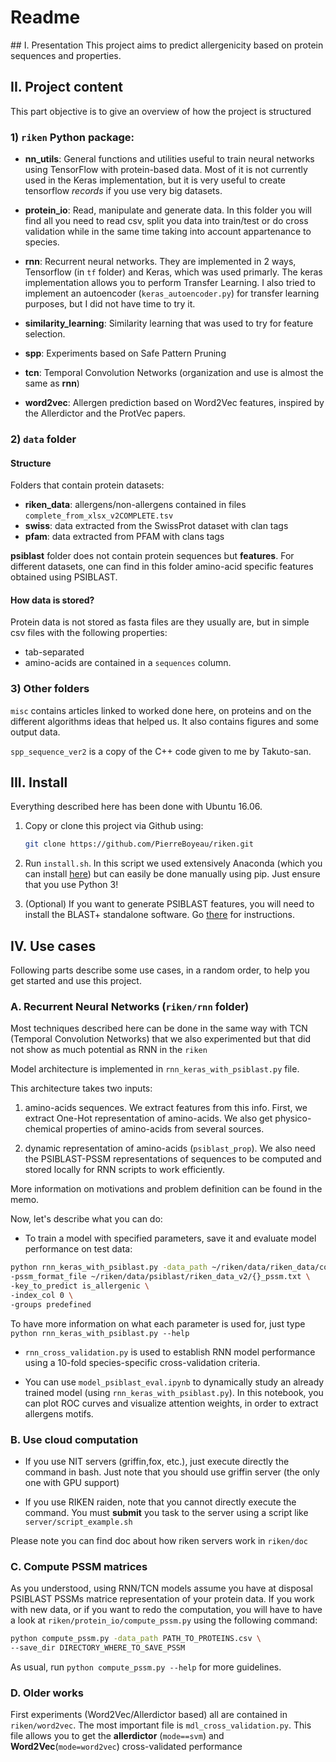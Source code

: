 # Readme

## I. Presentation
This project aims to predict allergenicity based on protein sequences and properties.

## II. Project content

This part objective is to give an overview of how the project is structured
### 1) `riken` Python package:

- **nn_utils**: General functions and utilities useful to train neural networks using TensorFlow with protein-based data.
Most of it is not currently used in the Keras implementation, but it is very useful to create tensorflow *records* if you use very big datasets.
- **protein_io**: Read, manipulate and generate data. In this folder you will find all you need to read csv, split you data into train/test or do cross validation
while in the same time taking into account appartenance to species.
- **rnn**: Recurrent neural networks. They are implemented in 2 ways, Tensorflow (in `tf` folder) and Keras, which was used primarly.
The keras implementation allows you to perform Transfer Learning.
I also tried to implement an autoencoder (`keras_autoencoder.py`) for transfer learning purposes, but I did not have time to try it.

- **similarity_learning**: Similarity learning that was used to try for feature selection.
- **spp**: Experiments based on Safe Pattern Pruning
- **tcn**: Temporal Convolution Networks (organization and use is almost the same as **rnn**)
- **word2vec**: Allergen prediction based on Word2Vec features, inspired by the Allerdictor and the ProtVec papers.

### 2) `data` folder
#### Structure
Folders that contain protein datasets:
- **riken_data**: allergens/non-allergens contained in files `complete_from_xlsx_v2COMPLETE.tsv`
- **swiss**: data extracted from the SwissProt dataset with clan tags
- **pfam**: data extracted from PFAM with clans tags

**psiblast** folder does not contain protein sequences but **features**. For different datasets, one can find in this folder amino-acid specific features obtained using PSIBLAST.

#### How data is stored?

Protein data is not stored as fasta files are they usually are, but in simple csv files with the 
following properties:
- tab-separated
- amino-acids are contained in a `sequences` column.

### 3) Other folders
`misc` contains articles linked to worked done here, on proteins and on the different algorithms ideas that helped us. It also contains figures and some output data.

`spp_sequence_ver2` is a copy of the C++ code given to me by Takuto-san.

## III. Install
Everything described here has been done with Ubuntu 16.06. 

1. Copy or clone this project via Github using:
    ```bash
    git clone https://github.com/PierreBoyeau/riken.git
    ```

2. Run `install.sh`. In this script we used extensively Anaconda (which you can install [here](https://www.anaconda.com/download)) but can easily be done manually using pip.
Just ensure that you use Python 3! 

3. (Optional) If you want to generate PSIBLAST features, you will need to install the BLAST+ standalone software. Go [there](https://www.ncbi.nlm.nih.gov/books/NBK52640/) for instructions.
## IV. Use cases

Following parts describe some use cases, in a random order, to help you get started and use this project.

### A. Recurrent Neural Networks (`riken/rnn` folder)
Most techniques described here can be done in the same way with TCN (Temporal Convolution Networks) that we also experimented but that did not show as much potential as RNN in the `riken`

Model architecture is implemented in `rnn_keras_with_psiblast.py` file.

This architecture takes two inputs:
1. amino-acids sequences. We extract features from this info. First, we extract One-Hot representation of amino-acids. 
We also get physico-chemical properties of amino-acids from several sources.



1. dynamic representation of amino-acids (`psiblast_prop`). We also need the PSIBLAST-PSSM representations of sequences to be computed and stored locally for RNN scripts to work efficiently.

More information on motivations and problem definition can be found in the memo.


Now, let's describe what you can do:

- To train a model with specified parameters, save it and evaluate model performance on test data:
```bash
python rnn_keras_with_psiblast.py -data_path ~/riken/data/riken_data/complete_from_xlsx_v2COMPLETE.tsv \
-pssm_format_file ~/riken/data/psiblast/riken_data_v2/{}_pssm.txt \
-key_to_predict is_allergenic \
-index_col 0 \
-groups predefined
```


To have more information on what each parameter is used for, just type `python rnn_keras_with_psiblast.py --help`


- `rnn_cross_validation.py` is used to establish RNN model performance using a 10-fold species-specific cross-validation criteria.


- You can use `model_psiblast_eval.ipynb` to dynamically study an already trained model (using `rnn_keras_with_psiblast.py`).
In this notebook, you can plot ROC curves and visualize attention weights, in order to extract allergens motifs.


### B. Use cloud computation
- If you use NIT servers (griffin,fox, etc.), just execute directly the command in bash.
Just note that you should use griffin server (the only one with GPU support)

- If you use RIKEN raiden, note that you cannot directly execute the command. You must **submit**
you task to the server using a script like `server/script_example.sh`

Please note you can find doc about how riken servers work in `riken/doc`

### C. Compute PSSM matrices
As you understood, using RNN/TCN models assume you have at disposal PSIBLAST PSSMs matrice representation of your protein data.
If you work with new data, or if you want to redo the computation, you will have to have a look at 
`riken/protein_io/compute_pssm.py` using the following command:

```bash
python compute_pssm.py -data_path PATH_TO_PROTEINS.csv \
--save_dir DIRECTORY_WHERE_TO_SAVE_PSSM
```

As usual, run `python compute_pssm.py --help` for more guidelines.

### D. Older works
First experiments (Word2Vec/Allerdictor based) all are contained in `riken/word2vec`.
The most important file is `mdl_cross_validation.py`. This file allows you to get the **allerdictor** (`mode==svm`)
and **Word2Vec**(`mode=word2vec`) cross-validated performance